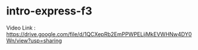 # intro-express-f3


Video Link : https://drive.google.com/file/d/1QCXepRb2EmPPWPELijMkEVWHNw4DY0Wn/view?usp=sharing

